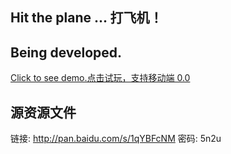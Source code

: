 ## Hit the plane ... 打飞机！

## Being developed.

[Click to see demo.点击试玩，支持移动端 0.0](https://shalldie.github.io/demos/hit-plane/index.html)

## 源资源文件

链接: http://pan.baidu.com/s/1qYBFcNM 密码: 5n2u